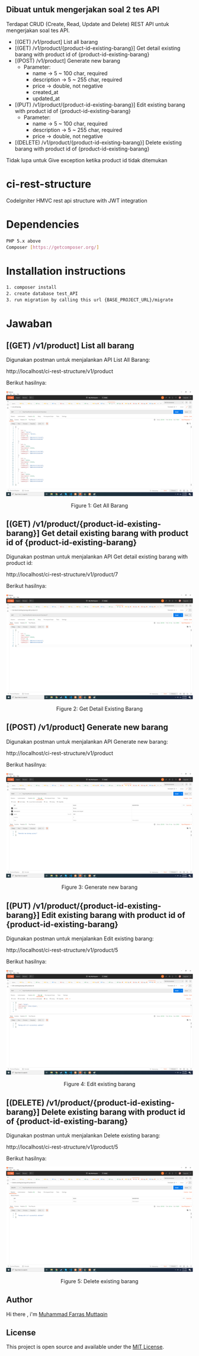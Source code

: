 ## Dibuat untuk mengerjakan soal 2 tes API

Terdapat CRUD (Create, Read, Update and Delete) REST API untuk mengerjakan soal tes API.
- [(GET) /v1/product] List all barang
- [(GET) /v1/product/{product-id-existing-barang}] Get detail existing barang with product id of {product-id-existing-barang}
- [(POST) /v1/product] Generate new barang
  - Parameter:
    - name      -> 5 ~ 100 char, required
    - description  -> 5 ~ 255 char, required
    - price      -> double, not negative
    - created_at
    - updated_at
- [(PUT) /v1/product/{product-id-existing-barang}] Edit existing barang with product id of {product-id-existing-barang}
  - Parameter:
    - name      -> 5 ~ 100 char, required
    - description  -> 5 ~ 255 char, required
    - price      -> double, not negative
- [(DELETE) /v1/product/{product-id-existing-barang}] Delete existing barang with product id of {product-id-existing-barang}

Tidak lupa untuk Give exception ketika product id tidak ditemukan

# ci-rest-structure
CodeIgniter HMVC rest api structure with JWT integration

# Dependencies
```bash
PHP 5.x above
Composer [https://getcomposer.org/]
```

# Installation instructions

```bash
1. composer install
2. create database test_API
3. run migration by calling this url {BASE_PROJECT_URL}/migrate
```
# Jawaban

## [(GET) /v1/product] List all barang

Digunakan postman untuk menjalankan API List All Barang:

http://localhost/ci-rest-structure/v1/product

Berikut hasilnya:

![Get All Barang](https://raw.githubusercontent.com/farrasmuttaqin/ci-rest-structure/master/images/getAll.png)
<p align="center">Figure 1: Get All Barang</p>

## [(GET) /v1/product/{product-id-existing-barang}] Get detail existing barang with product id of {product-id-existing-barang}

Digunakan postman untuk menjalankan API Get detail existing barang with product id:

http://localhost/ci-rest-structure/v1/product/7

Berikut hasilnya:

![Get detail existing barang](https://raw.githubusercontent.com/farrasmuttaqin/ci-rest-structure/master/images/getDetail.png)
<p align="center">Figure 2: Get Detail Existing Barang</p>

## [(POST) /v1/product] Generate new barang

Digunakan postman untuk menjalankan API Generate new barang:

http://localhost/ci-rest-structure/v1/product

Berikut hasilnya:

![Generate new barang](https://raw.githubusercontent.com/farrasmuttaqin/ci-rest-structure/master/images/post.png)
<p align="center">Figure 3:  Generate new barang</p>

## [(PUT) /v1/product/{product-id-existing-barang}] Edit existing barang with product id of {product-id-existing-barang}

Digunakan postman untuk menjalankan Edit existing barang:

http://localhost/ci-rest-structure/v1/product/5

Berikut hasilnya:

![Edit existing barang](https://raw.githubusercontent.com/farrasmuttaqin/ci-rest-structure/master/images/put.png)
<p align="center">Figure 4:  Edit existing barang</p>

## [(DELETE) /v1/product/{product-id-existing-barang}] Delete existing barang with product id of {product-id-existing-barang}

Digunakan postman untuk menjalankan Delete existing barang:

http://localhost/ci-rest-structure/v1/product/5

Berikut hasilnya:

![Delete existing barang](https://raw.githubusercontent.com/farrasmuttaqin/ci-rest-structure/master/images/delete.png)
<p align="center">Figure 5:  Delete existing barang</p>

## Author
Hi there , i'm <a href="https://github.com/farrasmuttaqin/"> Muhammad Farras Muttaqin </a>

## License
This project is open source and available under the <a href="https://github.com/farrasmuttaqin/ci-rest-structure/blob/master/license.txt">MIT License</a>.


